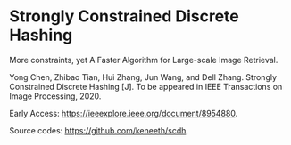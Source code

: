 # Strongly Constrained Discrete Hashing
More constraints, yet A Faster Algorithm for Large-scale Image Retrieval.

Yong Chen, Zhibao Tian, Hui Zhang, Jun Wang, and Dell Zhang. Strongly Constrained Discrete Hashing [J]. To be appeared in IEEE Transactions on Image Processing, 2020.

Early Access: https://ieeexplore.ieee.org/document/8954880.

Source codes: https://github.com/keneeth/scdh.
